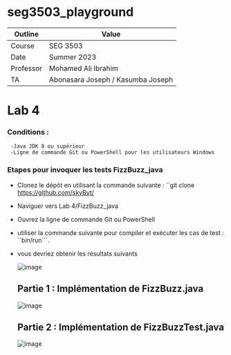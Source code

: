 # seg3503_playground
| Outline | Value |
| --- | --- |
| Course | SEG 3503 |
| Date | Summer 2023 |
| Professor | Mohamed Ali Ibrahim |
| TA | Abonasara Joseph / Kasumba Joseph | 

# Lab 4
### Conditions : 

     -Java JDK 8 ou supérieur
     -Ligne de commande Git ou PowerShell pour les utilisateurs Windows

### Etapes pour invoquer les tests FizzBuzz_java

 - Clonez le dépôt en utilisant la commande suivante : ``git clone https://github.com/skyByt/
 - Naviguer vers Lab 4/FizzBuzz_java
 - Ouvrez la ligne de commande Git ou PowerShell
 - utiliser la commande suivante pour compiler et exécuter les cas de test : ``bin/run```.
 - vous devriez obtenir les résultats suivants

   ![image](https://user-images.githubusercontent.com/105554676/175059147-bdc70479-05dc-47ed-b299-8163f0af3201.png)



   ## Partie 1 : Implémentation de FizzBuzz.java

   ![image](https://user-images.githubusercontent.com/105554676/175054377-e0710b75-5b66-495b-b1a8-5bd4536e1fa6.png)


   ## Partie 2 : Implémentation de FizzBuzzTest.java

   ![image](https://user-images.githubusercontent.com/105554676/175059413-bb24f5df-215d-47a6-800f-a613cb5bac4d.png)
